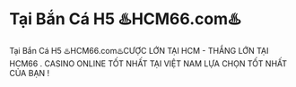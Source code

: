 # Tại Bắn Cá H5 ♨️HCM66.com♨️

Tại Bắn Cá H5 ♨️HCM66.com♨️CƯỢC LỚN TẠI HCM - THẮNG LỚN TẠI HCM66 . CASINO ONLINE TỐT NHẤT TẠI VIỆT NAM LỰA CHỌN TỐT NHẤT CỦA BẠN !